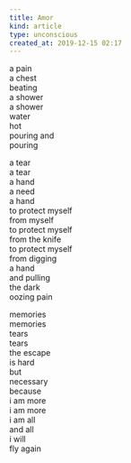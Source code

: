 ```yaml
---
title: Amor
kind: article
type: unconscious
created_at: 2019-12-15 02:17
---
```


a pain  
a chest  
beating  
a shower  
a shower  
water  
hot  
pouring and  
pouring  

a tear  
a tear  
a hand  
a need  
a hand  
to protect myself  
from myself  
to protect myself  
from the knife  
to protect myself  
from digging  
a hand  
and pulling  
the dark  
oozing pain  

memories  
memories  
tears  
tears  
the escape  
is hard  
but  
necessary  
because  
i am more  
i am more  
i am all  
and all  
i will  
fly again
